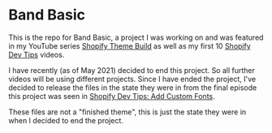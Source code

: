 # Band Basic

This is the repo for Band Basic, a project I was working on and was featured in my YouTube series [Shopify Theme Build](https://www.youtube.com/watch?v=w0IuScpWvJY&list=PLUG6vnlr4I_TGLeVtSergbkSUNfJ54w9J) as well as my first 10 [Shopify Dev Tips](https://www.youtube.com/watch?v=VTQJG9b3K6U&list=PLUG6vnlr4I_QAgzLqTBfoaVwEH_XrFAIJ) videos.

I have recently (as of May 2021) decided to end this project. So all further videos will be using different projects. Since I have ended the project, I've decided to release the files in the state they were in from the final episode this project was seen in [Shopify Dev Tips: Add Custom Fonts](https://www.youtube.com/watch?v=ip40x1vL6Ko).

These files are not a "finished theme", this is just the state they were in when I decided to end the project.
